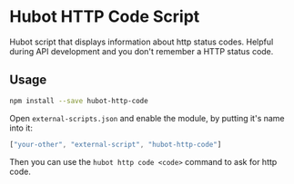 Hubot HTTP Code Script
=============================

Hubot script that displays information about http status codes. Helpful during API development and you don't remember a HTTP status code.

Usage
-----
```sh
npm install --save hubot-http-code
```

Open `external-scripts.json` and enable the module, by putting it's name into it:

```javascript
["your-other", "external-script", "hubot-http-code"]
```

Then you can use the `hubot http code <code>` command to ask for http code.
